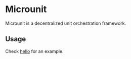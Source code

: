 # Microunit

Microunit is a decentralized unit orchestration framework.

## Usage

Check [hello](examples/hello.rs) for an example.